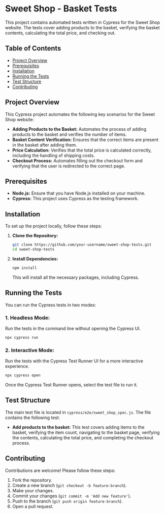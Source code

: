 # Sweet Shop - Basket Tests

This project contains automated tests written in Cypress for the Sweet Shop website. The tests cover adding products to the basket, verifying the basket contents, calculating the total price, and checking out.

## Table of Contents

- [Project Overview](#project-overview)
- [Prerequisites](#prerequisites)
- [Installation](#installation)
- [Running the Tests](#running-the-tests)
- [Test Structure](#test-structure)
- [Contributing](#contributing)

## Project Overview

This Cypress project automates the following key scenarios for the Sweet Shop website:

- **Adding Products to the Basket:** Automates the process of adding products to the basket and verifies the number of items.
- **Basket Content Verification:** Ensures that the correct items are present in the basket after adding them.
- **Price Calculation:** Verifies that the total price is calculated correctly, including the handling of shipping costs.
- **Checkout Process:** Automates filling out the checkout form and verifying that the user is redirected to the correct page.

## Prerequisites

- **Node.js:** Ensure that you have Node.js installed on your machine.
- **Cypress:** This project uses Cypress as the testing framework.

## Installation

To set up the project locally, follow these steps:

1. **Clone the Repository:**

   ```bash
   git clone https://github.com/your-username/sweet-shop-tests.git
   cd sweet-shop-tests
   ```

2. **Install Dependencies:**

   ```bash
   npm install
   ```

   This will install all the necessary packages, including Cypress.

## Running the Tests

You can run the Cypress tests in two modes:

### 1. Headless Mode:

Run the tests in the command line without opening the Cypress UI.

```bash
npx cypress run
```

### 2. Interactive Mode:

Run the tests with the Cypress Test Runner UI for a more interactive experience.

```bash
npx cypress open
```

Once the Cypress Test Runner opens, select the test file to run it.

## Test Structure

The main test file is located in `cypress/e2e/sweet_shop_spec.js`. The file contains the following test:

- **Add products to the basket:** This test covers adding items to the basket, verifying the item count, navigating to the basket page, verifying the contents, calculating the total price, and completing the checkout process.

## Contributing

Contributions are welcome! Please follow these steps:

1. Fork the repository.
2. Create a new branch (`git checkout -b feature-branch`).
3. Make your changes.
4. Commit your changes (`git commit -m 'Add new feature'`).
5. Push to the branch (`git push origin feature-branch`).
6. Open a pull request.
